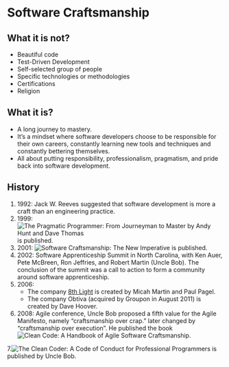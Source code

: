 # Software Craftsmanship

## What it is not?

* Beautiful code
* Test-Driven Development
* Self-selected group of people
* Specific technologies or methodologies
* Certifications
* Religion

## What it is?

* A long journey to mastery.
* It’s a mindset where software developers choose to be responsible for their own careers, constantly learning new tools and techniques and constantly bettering themselves.
* All about putting responsibility, professionalism, pragmatism, and pride back into software development.

## History

1. 1992: Jack W. Reeves suggested that software development is more a craft than an engineering practice.
2. 1999: ![The Pragmatic Programmer: From Journeyman to Master by Andy Hunt and Dave Thomas](http://www.informit.com/ShowCover.aspx?isbn=9780201616224&type=f) is published.
3. 2001: ![Software Craftsmanship: The New Imperative](http://www.informit.com/ShowCover.aspx?isbn=9780201733860&type=f) is published.
4. 2002: Software Apprenticeship Summit in North Carolina, with Ken Auer, Pete McBreen, Ron Jeffries, and Robert Martin (Uncle Bob).
The conclusion of the summit was a call to action to form a community around software apprenticeship.
5. 2006:
   * The company [8th Light](https://8thlight.com/) is created by Micah Martin and Paul Pagel.
   * The company Obtiva (acquired by Groupon in August 2011) is created by Dave Hoover.
6. 2008: Agile conference, Uncle Bob proposed a fifth value for the Agile Manifesto, namely “craftsmanship over crap.” later changed by “craftsmanship over execution”.
He published the book ![Clean Code: A Handbook of Agile Software Craftsmanship](http://www.informit.com/ShowCover.aspx?isbn=9780132350884&type=f).

7.![The Clean Coder: A Code of Conduct for Professional Programmers](http://www.informit.com/ShowCover.aspx?isbn=9780137081073&type=f) is published by Uncle Bob.
